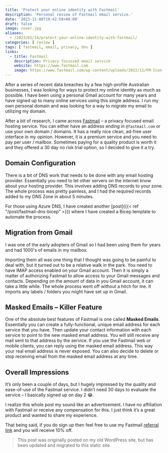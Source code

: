 ```yaml
---
title: 'Protect your online identity with Fastmail'
description: 'Personal review of Fastmail email service.'
date: '2023-11-08T19:42:58+08:00'
draft: false
image: cover.jpg
aliases:
  - /2023/01/14/protect-your-online-identity-with-fastmail/
categories: [ review ]
tags: [ fastmail, email, privacy, dns ]
links:
  - title: Fastmail
    description: Privacy focussed email service
    website: https://www.fastmail.com
    image: https://www.fastmail.com/wp-content/uploads/2022/11/FM-Icon-RGB.png
---
```

After a series of recent data breaches by a few high-profile Australian businesses, I was looking for ways to protect my online identity as much as possible. I have been using a personal Gmail account for many years and have signed up to many online services using this single address. I run my own personal domain and was looking for a way to migrate my email to utilizing my domain.

After a bit of research, I came across [Fastmail](https://ref.fm/u29228064) – a privacy focused email hosting service. You can either have an address ending in `@fastmail.com` or use your own domain / domains. It has a really nice clean, ad-free user interface in my opinion. However, it is a premium service and you need to pay per user / mailbox. Sometimes paying for a quality product is worth it and they offered a 30 day no risk trial option, so I decided to give it a try.

## Domain Configuration

There is a bit of DNS work that needs to be done with any email hosting provider. Essentially you need to let other servers on the internet know about your hosting provider. This involves adding DNS records to your zone. The whole process was pretty painless, and I had the required records added to my DNS Zone in about 5 minutes.

For those using Azure DNS, I have created another [post]({{< ref  "/post/fastmail-dns-bicep" >}}) where I have created a Bicep template to automate the process.

## Migration from Gmail

I was one of the early adopters of Gmail so I had been using them for years and had 1000's of emails in my mailbox.

Importing them all was one thing that I thought was going to be painful to deal with, but it turned out to be a relative walk in the park. You need to have IMAP access enabled on your Gmail account. Then it is simply a matter of authorizing Fastmail to allow access to your Gmail messages and contacts. Depending on the amount of data in you Gmail account, it can take a little while. The whole process went off without a hitch for me. It imports any labels / folders you might have set up in Gmail.

## Masked Emails – Killer Feature

One of the absolute best features of Fastmail is one called **Masked Emails**. Essentially you can create a fully-functional, unique email address for each service that you have. Then update your contact information with each service to point to the new masked email address. You will still receive any mail sent to that address by the service. If you use the Fastmail web or mobile clients, you can reply using the masked email address. This way your real email address is never exposed. You can also decide to delete or stop receiving email from the masked email address at any time.

## Overall Impressions

It’s only been a couple of days, but I hugely impressed by the quality and ease-of-use of the Fastmail service. I didn’t need 30 days to evaluate the service – I basically signed up on day 2 😂.

I realize this whole post my sound like an advertisement. I have no affiliation with Fastmail or receive any compensation for this. I just think it’s a great product and wanted to share my experience.

That being said, if you do sign up then feel free to use my Fastmail [referral link](https://ref.fm/u29228064) and you will receive 10% off.

> This post was originally posted on my old WordPress site, but has been updated and migrated to this static site.
